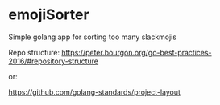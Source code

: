 # emojiSorter
Simple golang app for sorting too many slackmojis


Repo structure: https://peter.bourgon.org/go-best-practices-2016/#repository-structure

or:

https://github.com/golang-standards/project-layout
